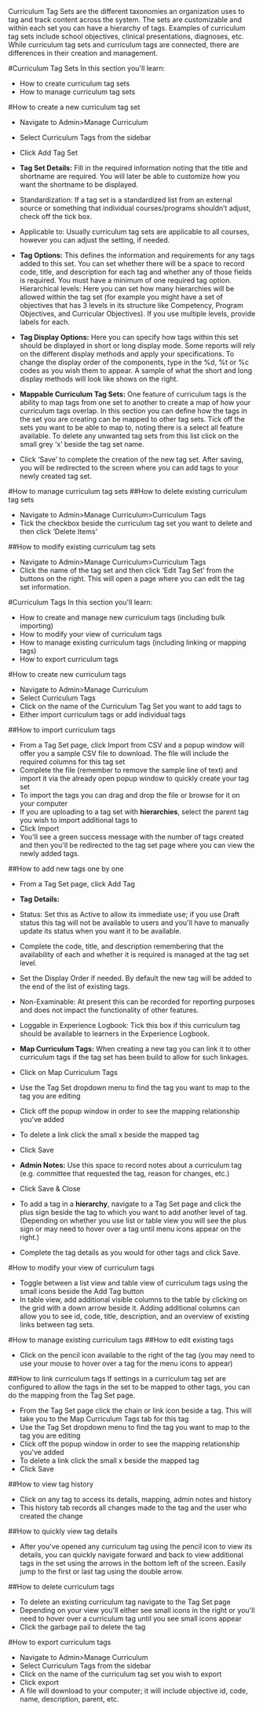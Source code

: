 Curriculum Tag Sets are the different taxonomies an organization uses to tag and track content across the system. The sets are customizable and within each set you can have a hierarchy of tags.  Examples of curriculum tag sets include school objectives, clinical presentations, diagnoses, etc.  While curriculum tag sets and curriculum tags are connected, there are differences in their creation and management.

#Curriculum Tag Sets
In this section you'll learn:
* How to create curriculum tag sets
* How to manage curriculum tag sets

#How to create a new curriculum tag set
* Navigate to Admin>Manage Curriculum
* Select Curriculum Tags from the sidebar
* Click Add Tag Set
* **Tag Set Details:** Fill in the required information noting that the title and shortname are required.  You will later be able to customize how you want the shortname to be displayed.  
* Standardization: If a tag set is a standardized list from an external source or something that individual courses/programs shouldn’t adjust, check off the tick box.
* Applicable to: Usually curriculum tag sets are applicable to all courses, however you can adjust the setting, if needed.
* **Tag Options:** This defines the information and requirements for any tags added to this set.  You can set whether there will be a space to record code, title, and description for each tag and whether any of those fields is required.  You must have a minimum of one required tag option.
Hierarchical levels: Here you can set how many hierarchies will be allowed within the tag set (for example you might have a set of objectives that has 3 levels in its structure like Competency, Program Objectives, and Curricular Objectives). If you use multiple levels, provide labels for each.
* **Tag Display Options:** Here you can specify how tags within this set should be displayed in short or long display mode. Some reports will rely on the different display methods and apply your specifications. To change the display order of the components, type in the %d, %t or %c codes as you wish them to appear. A sample of what the short and long display methods will look like shows on the right.
* **Mappable Curriculum Tag Sets:** One feature of curriculum tags is the ability to map tags from one set to another to create a map of how your curriculum tags overlap.  In this section you can define how the tags in the set you are creating can be mapped to other tag sets.  Tick off the sets you want to be able to map to, noting there is a select all feature available.  To delete any unwanted tag sets from this list click on the small grey ‘x’ beside the tag set name.

* Click ‘Save’ to complete the creation of the new tag set.  After saving, you will be redirected to the screen where you can add tags to your newly created tag set.

#How to manage curriculum tag sets
##How to delete existing curriculum tag sets
* Navigate to Admin>Manage Curriculum>Curriculum Tags
* Tick the checkbox beside the curriculum tag set you want to delete and then click ‘Delete Items’

##How to modify existing curriculum tag sets
* Navigate to Admin>Manage Curriculum>Curriculum Tags
* Click the name of the tag set and then click ‘Edit Tag Set’ from the buttons on the right.  This will open a page where you can edit the tag set information.

#Curriculum Tags
In this section you'll learn:
* How to create and manage new curriculum tags (including bulk importing)
* How to modify your view of curriculum tags
* How to manage existing curriculum tags (including linking or mapping tags)
* How to export curriculum tags

#How to create new curriculum tags
* Navigate to Admin>Manage Curriculum
* Select Curriculum Tags
* Click on the name of the Curriculum Tag Set you want to add tags to
* Either import curriculum tags or add individual tags

##How to import curriculum tags
* From a Tag Set page, click Import from CSV and a popup window will offer you a sample CSV file to download.  The file will include the required columns for this tag set
* Complete the file (remember to remove the sample line of text) and import it via the already open popup window to quickly create your tag set
* To import the tags you can drag and drop the file or browse for it on your computer
* If you are uploading to a tag set with **hierarchies**, select the parent tag you wish to import additional tags to
* Click Import
* You'll see a green success message with the number of tags created and then you'll be redirected to the tag set page where you can view the newly added tags.

##How to add new tags one by one
* From a Tag Set page, click Add Tag
* **Tag Details:**
* Status: Set this as Active to allow its immediate use; if you use Draft status this tag will not be available to users and you'll have to manually update its status when you want it to be available.
* Complete the code, title, and description remembering that the availability of each and whether it is required is managed at the tag set level.
* Set the Display Order if needed.  By default the new tag will be added to the end of the list of existing tags.
* Non-Examinable: At present this can be recorded for reporting purposes and does not impact the functionality of other features.
* Loggable in Experience Logbook: Tick this box if this curriculum tag should be available to learners in the Experience Logbook.
* **Map Curriculum Tags:** When creating a new tag you can link it to other curriculum tags if the tag set has been build to allow for such linkages.  
* Click on Map Curriculum Tags
* Use the Tag Set dropdown menu to find the tag you want to map to the tag you are editing
* Click off the popup window in order to see the mapping relationship you've added
* To delete a link click the small x beside the mapped tag
* Click Save
* **Admin Notes:** Use this space to record notes about a curriculum tag (e.g. committee that requested the tag, reason for changes, etc.)
* Click Save & Close

* To add a tag in a **hierarchy**, navigate to a Tag Set page and click the plus sign beside the tag to which you want to add another level of tag. (Depending on whether you use list or table view you will see the plus sign or may need to hover over a tag until menu icons appear on the right.)
* Complete the tag details as you would for other tags and click Save.

#How to modify your view of curriculum tags
* Toggle between a list view and table view of curriculum tags using the small icons beside the Add Tag button
* In table view, add additional visible columns to the table by clicking on the grid with a down arrow beside it.  Adding additional columns can allow you to see id, code, title, description, and an overview of existing links between tag sets.

#How to manage existing curriculum tags
##How to edit existing tags
* Click on the pencil icon available to the right of the tag (you may need to use your mouse to hover over a tag for the menu icons to appear)

##How to link curriculum tags
If settings in a curriculum tag set are configured to allow the tags in the set to be mapped to other tags, you can do the mapping from the Tag Set page.
* From the Tag Set page click the chain or link icon beside a tag.  This will take you to the Map Curriculum Tags tab for this tag
* Use the Tag Set dropdown menu to find the tag you want to map to the tag you are editing
* Click off the popup window in order to see the mapping relationship you've added
* To delete a link click the small x beside the mapped tag
* Click Save  

##How to view tag history
* Click on any tag to access its details, mapping, admin notes and history
* This history tab records all changes made to the tag and the user who created the change

##How to quickly view tag details
* After you've opened any curriculum tag using the pencil icon to view its details, you can quickly navigate forward and back to view additional tags in the set using the arrows in the bottom left of the screen.  Easily jump to the first or last tag using the double arrow.

##How to delete curriculum tags
* To delete an existing curriculum tag navigate to the Tag Set page
* Depending on your view you'll either see small icons in the right or you'll need to hover over a curriculum tag until you see small icons appear
* Click the garbage pail to delete the tag

#How to export curriculum tags
* Navigate to Admin>Manage Curriculum
* Select Curriculum Tags from the sidebar
* Click on the name of the curriculum tag set you wish to export
* Click export
* A file will download to your computer; it will include objective id, code, name, description, parent, etc.
